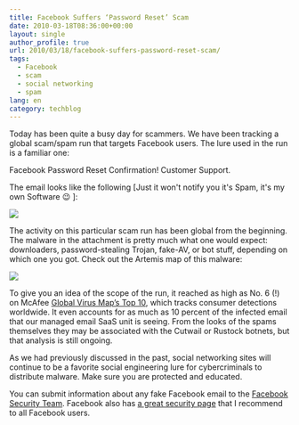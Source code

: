 ```yaml
---
title: Facebook Suffers ‘Password Reset’ Scam
date: 2010-03-18T08:36:00+00:00
layout: single
author_profile: true
url: 2010/03/18/facebook-suffers-password-reset-scam/
tags:
  - Facebook
  - scam
  - social networking
  - spam
lang: en
category: techblog
---
```

Today has been quite a busy day for scammers. We have been tracking a global scam/spam run that targets Facebook users. The lure used in the run is a familiar one:

Facebook Password Reset Confirmation! Customer Support.

The email looks like the following [Just it won't notify you it's Spam, it's my own Software 😉 ]:

[![](http://2.bp.blogspot.com/_vaUVXcmC3OI/S6Ha0X5FwCI/AAAAAAAABSU/U0e5rptcOuo/s400/fac-scam.JPG)](http://2.bp.blogspot.com/_vaUVXcmC3OI/S6Ha0X5FwCI/AAAAAAAABSU/U0e5rptcOuo/s1600-h/fac-scam.JPG)

The activity on this particular scam run has been global from the beginning. The malware in the attachment is pretty much what one would expect: downloaders, password-stealing Trojan, fake-AV, or bot stuff, depending on which one you got. Check out the Artemis map of this malware:

[![](http://3.bp.blogspot.com/_vaUVXcmC3OI/S6HbNuUBocI/AAAAAAAABSY/xMa4X6oquVg/s400/Avert-ArtemisFacebookScam.png)](http://3.bp.blogspot.com/_vaUVXcmC3OI/S6HbNuUBocI/AAAAAAAABSY/xMa4X6oquVg/s1600-h/Avert-ArtemisFacebookScam.png)

To give you an idea of the scope of the run, it reached as high as No. 6 (!) on McAfee [Global Virus Map’s Top 10](http://home.mcafee.com/VirusInfo/VirusMap.aspx), which tracks consumer detections worldwide. It even accounts for as much as 10 percent of the infected email that our managed email SaaS unit is seeing. From the looks of the spams themselves they may be associated with the Cutwail or Rustock botnets, but that analysis is still ongoing.

As we had previously discussed in the past, social networking sites will continue to be a favorite social engineering lure for cybercriminals to distribute malware. Make sure you are protected and educated.

You can submit information about any fake Facebook email to the [Facebook Security Team](http://www.facebook.com/help/contact.php?show_form=falsefacebooknotifications). Facebook also has [a great security page](http://www.facebook.com/security?v=app_4949752878) that I recommend to all Facebook users.
